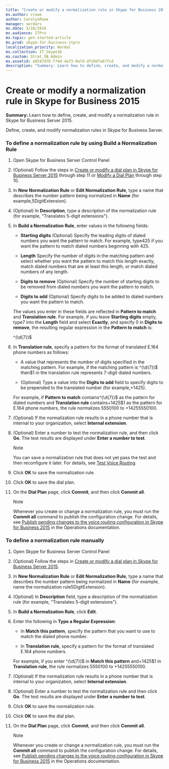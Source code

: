 ```yaml
---
title: "Create or modify a normalization rule in Skype for Business 2015"
ms.author: crowe
author: CarolynRowe
manager: serdars
ms.date: 3/28/2016
ms.audience: ITPro
ms.topic: get-started-article
ms.prod: skype-for-business-itpro
localization_priority: Normal
ms.collection: IT_Skype16
ms.custom: Strat_SB_Admin
ms.assetid: e8547d7b-f74d-4a73-9a7d-df20d7a87fcd
description: "Summary: Learn how to define, create, and modify a normalization rule in Skype for Business Server 2015."
---
```


# Create or modify a normalization rule in Skype for Business 2015
 
**Summary:** Learn how to define, create, and modify a normalization rule in Skype for Business Server 2015.
  
Define, create, and modify normalization rules in Skype for Business Server.
  
### To define a normalization rule by using Build a Normalization Rule

1. Open Skype for Business Server Control Panel
    
2. (Optional) Follow the steps in [Create or modify a dial plan in Skype for Business Server 2015](dial-plans.md) through step 11 or [Modify a Dial Plan](http://technet.microsoft.com/library/a91f02df-cf60-40cf-82fe-e0342c118b91.aspx) through step 10.
    
3. In **New Normalization Rule** or **Edit Normalization Rule**, type a name that describes the number pattern being normalized in **Name** (for example,5DigitExtension).
    
4. (Optional) In **Description**, type a description of the normalization rule (for example, "Translates 5-digit extensions").
    
5. In **Build a Normalization Rule**, enter values in the following fields:
    
   - **Starting digits** (Optional) Specify the leading digits of dialed numbers you want the pattern to match. For example, type425 if you want the pattern to match dialed numbers beginning with 425.
    
   - **Length** Specify the number of digits in the matching pattern and select whether you want the pattern to match this length exactly, match dialed numbers that are at least this length, or match dialed numbers of any length.
    
   - **Digits to remove** (Optional) Specify the number of starting digits to be removed from dialed numbers you want the pattern to match.
    
   - **Digits to add** (Optional) Specify digits to be added to dialed numbers you want the pattern to match.
    
    The values you enter in these fields are reflected in **Pattern to match** and **Translation rule**. For example, if you leave **Starting digits** empty, type7 into the **Length** field and select **Exactly**, and specify 0 in **Digits to remove**, the resulting regular expression in the **Pattern to match** is:
    
    ^(\d{7})$
    
6. In **Translation rule**, specify a pattern for the format of translated E.164 phone numbers as follows:
    
   - A value that represents the number of digits specified in the matching pattern. For example, if the matching pattern is ^(\d{7})$ then$1 in the translation rule represents 7-digit dialed numbers.
    
   - (Optional) Type a value into the **Digits to add** field to specify digits to be prepended to the translated number (for example,+1425).
    
    For example, if **Pattern to match** contains^(\d{7})$ as the pattern for dialed numbers and **Translation rule** contains+1425$1 as the pattern for E.164 phone numbers, the rule normalizes 5550100 to +14255550100.
    
7. (Optional) If the normalization rule results in a phone number that is internal to your organization, select **Internal extension**.
    
8. (Optional) Enter a number to test the normalization rule, and then click **Go**. The test results are displayed under **Enter a number to test**.
    
    > [!NOTE]
    > You can save a normalization rule that does not yet pass the test and then reconfigure it later. For details, see [Test Voice Routing](http://technet.microsoft.com/library/d3aae909-fef6-440f-b144-0b62dc82bf5d.aspx). 
  
9. Click **OK** to save the normalization rule.
    
10. Click **OK** to save the dial plan.
    
11. On the **Dial Plan** page, click **Commit**, and then click **Commit all**. 
    
    > [!NOTE]
    > Whenever you create or change a normalization rule, you must run the **Commit all** command to publish the configuration change. For details, see [Publish pending changes to the voice routing configuration in Skype for Business 2015](voice-route-config-changes.md) in the Operations documentation.
  
### To define a normalization rule manually

1. Open Skype for Business Server Control Panel
    
2. (Optional) Follow the steps in [Create or modify a dial plan in Skype for Business Server 2015](dial-plans.md). 
    
3. In **New Normalization Rule** or **Edit Normalization Rule**, type a name that describes the number pattern being normalized in **Name** (for example, name the normalization rule5DigitExtension).
    
4. (Optional) In **Description** field, type a description of the normalization rule (for example, "Translates 5-digit extensions").
    
5. In **Build a Normalization Rule**, click **Edit**.
    
6. Enter the following in **Type a Regular Expression**:
    
   - In **Match this pattern**, specify the pattern that you want to use to match the dialed phone number.
    
   - In **Translation rule**, specify a pattern for the format of translated E.164 phone numbers.
    
    For example, if you enter ^(\d{7})$ in **Match this pattern** and+1425$1 in **Translation rule**, the rule normalizes 5550100 to +14255550100.
    
7. (Optional) If the normalization rule results in a phone number that is internal to your organization, select **Internal extension**.
    
8. (Optional) Enter a number to test the normalization rule and then click **Go**. The test results are displayed under **Enter a number to test**.
    
9. Click **OK** to save the normalization rule.
    
10. Click **OK** to save the dial plan.
    
11. On the **Dial Plan** page, click **Commit**, and then click **Commit all**.
    
    > [!NOTE]
    > Whenever you create or change a normalization rule, you must run the **Commit all** command to publish the configuration change. For details, see [Publish pending changes to the voice routing configuration in Skype for Business 2015](voice-route-config-changes.md) in the Operations documentation.
  

